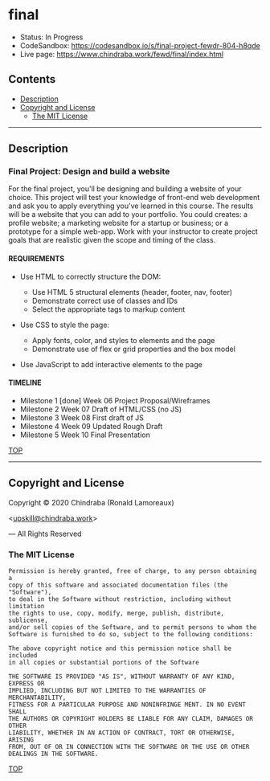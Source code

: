 # final

-  Status: In Progress
-  CodeSandbox: <https://codesandbox.io/s/final-project-fewdr-804-h8qde>
-  Live page: <https://www.chindraba.work/fewd/final/index.html>

## Contents

-  [Description](#description)
-  [Copyright and License](#copyright-and-license)
   -  [The MIT License](#the-mit-license)

---
## Description

### Final Project: Design and build a website

For the final project, you'll be designing and building a website of your
choice. This project will test your knowledge of front-end web development
and ask you to apply everything you've learned in this course. The results
will be a website that you can add to your portfolio. You could creates: a
profile website; a marketing website for a startup or business; or a
prototype for a simple web-app. Work with your instructor to create project
goals that are realistic given the scope and timing of the class.

#### REQUIREMENTS
    
-  Use HTML to correctly structure the DOM:
   -  Use HTML 5 structural elements (header, footer, nav, footer)
   -  Demonstrate correct use of classes and IDs
   -  Select the appropriate tags to markup content

-  Use CSS to style the page:
   -  Apply fonts, color, and styles to elements and the page
   -  Demonstrate use of flex or grid properties and the box model

-  Use JavaScript to add interactive elements to the page

#### TIMELINE

-  Milestone 1   [done]    Week 06           Project Proposal/Wireframes
-  Milestone 2             Week 07             Draft of HTML/CSS (no JS)
-  Milestone 3             Week 08                     First draft of JS
-  Milestone 4             Week 09                   Updated Rough Draft
-  Milestone 5             Week 10                    Final Presentation

[TOP](#contents)

---
## Copyright and License

Copyright © 2020  Chindraba (Ronald Lamoreaux)

<[upskill@chindraba.work](mailto:upskill@chindraba.work?subject='final')>

— All Rights Reserved

### The MIT License
    
    Permission is hereby granted, free of charge, to any person obtaining a
    copy of this software and associated documentation files (the "Software"),
    to deal in the Software without restriction, including without limitation
    the rights to use, copy, modify, merge, publish, distribute, sublicense,
    and/or sell copies of the Software, and to permit persons to whom the
    Software is furnished to do so, subject to the following conditions:

    The above copyright notice and this permission notice shall be included
    in all copies or substantial portions of the Software

    THE SOFTWARE IS PROVIDED "AS IS", WITHOUT WARRANTY OF ANY KIND, EXPRESS OR
    IMPLIED, INCLUDING BUT NOT LIMITED TO THE WARRANTIES OF MERCHANTABILITY,
    FITNESS FOR A PARTICULAR PURPOSE AND NONINFRINGE MENT. IN NO EVENT SHALL
    THE AUTHORS OR COPYRIGHT HOLDERS BE LIABLE FOR ANY CLAIM, DAMAGES OR OTHER
    LIABILITY, WHETHER IN AN ACTION OF CONTRACT, TORT OR OTHERWISE, ARISING
    FROM, OUT OF OR IN CONNECTION WITH THE SOFTWARE OR THE USE OR OTHER
    DEALINGS IN THE SOFTWARE.

[TOP](#contents)
